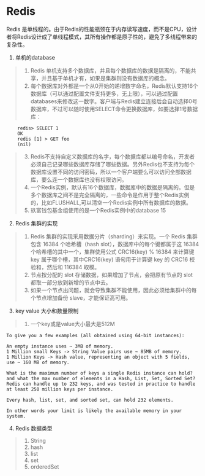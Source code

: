 # Redis 

 Redis 是单线程的。由于Redis的性能瓶颈在于内存读写速度，而不是CPU，设计者将Redis设计成了单线程模式，其所有操作都是原子性的，避免了多线程带来的复杂性。

1. 单机的database
> 1. Redis 单机支持多个数据库，并且每个数据库的数据是隔离的，不能共享，并且基于单机才有，如果是集群则没有数据库的概念。
> 2. 每个数据库对外都是一个从0开始的递增数字命名，Redis默认支持16个数据库（可以通过配置文件支持更多，无上限），可以通过配置databases来修改这一数字。客户端与Redis建立连接后会自动选择0号数据库，不过可以随时使用SELECT命令更换数据库，如要选择1号数据库：
```
    redis> SELECT 1
    OK
    redis [1] > GET foo
    (nil)
```
> 3. Redis不支持自定义数据库的名字，每个数据库都以编号命名，开发者必须自己记录哪些数据库存储了哪些数据。另外Redis也不支持为每个数据库设置不同的访问密码，所以一个客户端要么可以访问全部数据库，要么连一个数据库也没有权限访问。
> 4. 一个Redis实例，默认有16个数据库，数据库中的数据是隔离的。但是多个数据库之间不是完全隔离的，一些命令是作用于整个Redis实例的，比如FLUSHALL,可以清空一个Redis实例中所有数据库的数据。
> 5. 玖富钱包基金组使用的是一个Redis实例中的database 15
2. Redis 集群的实现
> 1. Redis 集群的实现采用数据分片（sharding）来实现。一个 Redis 集群包含 16384 个哈希槽（hash slot），数据库中的每个键都属于这 16384 个哈希槽的其中一个，集群使用公式 CRC16(key) % 16384 来计算键 key 属于哪个槽，其中CRC16(key) 语句用于计算键 key 的 CRC16 校验和，然后和 116384 取模。
> 2. 节点按分配的 slot 存储数据，如果增加了节点，会把原有节点的 slot 都取一部分放到新增的节点中去。
> 3. 如果一个节点出问题，就会导致集群不能使用，因此必须给集群中的每个节点增加备份 slave，才能保证高可用。
3. key value 大小和数量限制
> 1. 一个key或是value大小最大是512M
```
To give you a few examples (all obtained using 64-bit instances):

An empty instance uses ~ 3MB of memory.
1 Million small Keys -> String Value pairs use ~ 85MB of memory.
1 Million Keys -> Hash value, representing an object with 5 fields, use ~ 160 MB of memory.

What is the maximum number of keys a single Redis instance can hold? and what the max number of elements in a Hash, List, Set, Sorted Set?
Redis can handle up to 232 keys, and was tested in practice to handle at least 250 million keys per instance.

Every hash, list, set, and sorted set, can hold 232 elements.

In other words your limit is likely the available memory in your system.
```
4. Redis 数据类型
> 1. String
> 2. hash
> 3. list
> 4. set
> 5. orderedSet

